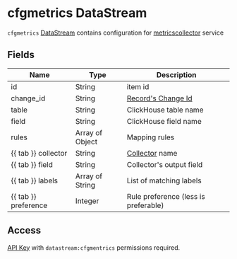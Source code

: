 # cfgmetrics DataStream

`cfgmetrics` [DataStream](index.md) contains configuration
for [metricscollector](../../../../services-reference/metricscollector.md) service

## Fields

| Name                 | Type            | Description                                                       |
| -------------------- | --------------- | ----------------------------------------------------------------- |
| id                   | String          | item id                                                           |
| change_id            | String          | [Record's Change Id](index.md#change-id)                          |
| table                | String          | ClickHouse table name                                             |
| field                | String          | ClickHouse field name                                             |
| rules                | Array of Object | Mapping rules                                                     |
| {{ tab }} collector  | String          | [Collector](../../../../agent-reference/collectors/index.md) name |
| {{ tab }} field      | String          | Collector's output field                                          |
| {{ tab }} labels     | Array of String | List of matching labels                                           |
| {{ tab }} preference | Integer         | Rule preference (less is preferable)                              |

## Access

[API Key](../concepts/apikey/index.md) with `datastream:cfgmentrics` permissions
required.
